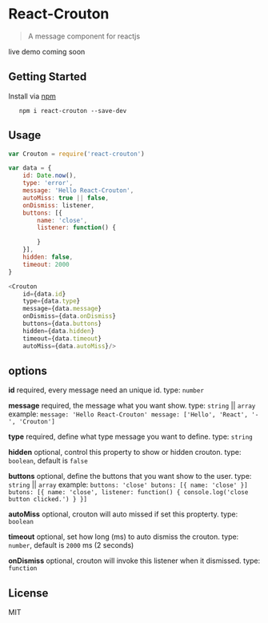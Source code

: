 # React-Crouton

> A message component for reactjs

live demo coming soon

## Getting Started

Install via [npm](http://npmjs.org/grs)

```shell
   npm i react-crouton --save-dev
```

## Usage

```Javascript
var Crouton = require('react-crouton')

var data = {
    id: Date.now(),
    type: 'error',
    message: 'Hello React-Crouton',
    autoMiss: true || false,
    onDismiss: listener,
    buttons: [{
        name: 'close',
        listener: function() {

        }
    }],
    hidden: false,
    timeout: 2000
}

<Crouton
    id={data.id}
    type={data.type}
    message={data.message}
    onDismiss={data.onDismiss}
    buttons={data.buttons}
    hidden={data.hidden}
    timeout={data.timeout}
    autoMiss={data.autoMiss}/>

```

## options

**id**
    required, every message need an unique id.
    type: `number`

**message**
    required, the message what you want show.
    type: `string` || `array`
    example:
    ```
    message: 'Hello React-Crouton'
    message: ['Hello', 'React', '-', 'Crouton']
    ```

**type**
    required, define what type message you want to define.
    type: `string`

**hidden**
    optional, control this property to show or hidden crouton.
    type: `boolean`, default is `false`

**buttons**
    optional, define the buttons that you want show to the user.
    type: `string` || `array`
    example:
    ```
    buttons: 'close'
    butons: [{
        name: 'close'
    }]
    butons: [{
        name: 'close',
        listener: function() {
            console.log('close button clicked.')
        }
    }]
    ```

**autoMiss**
    optional, crouton will auto missed if set this propterty.
    type: `boolean`

**timeout**
    optional, set how long (ms) to auto dismiss the crouton.
    type: `number`, default is `2000` ms (2 seconds)

**onDismiss**
    optional, crouton will invoke this listener when it dismissed.
    type: `function`

## License

MIT
